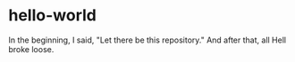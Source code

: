 # hello-world
In the beginning, I said, "Let there be this repository."
And after that, all Hell broke loose.
